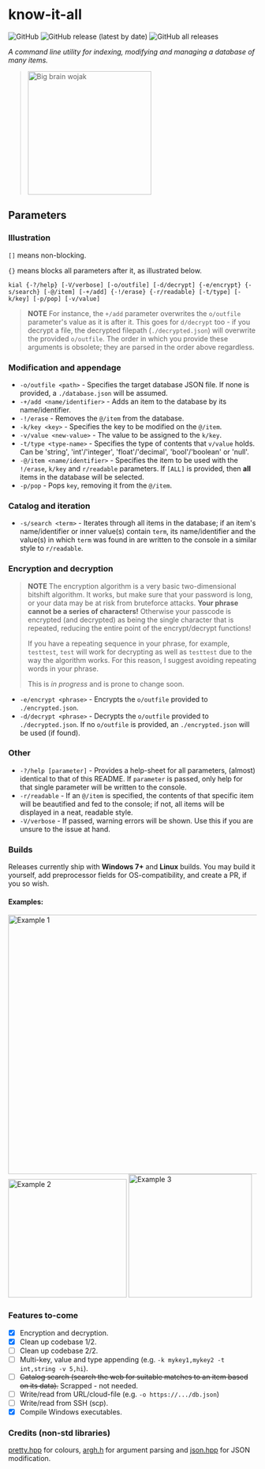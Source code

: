 # know-it-all

![GitHub](https://img.shields.io/github/license/jibstack64/know-it-all)
![GitHub release (latest by date)](https://img.shields.io/github/v/release/jibstack64/know-it-all)
![GitHub all releases](https://img.shields.io/github/downloads/jibstack64/know-it-all/total)

*A command line utility for indexing, modifying and managing a database of many items.*
> <img src="https://pyxis.nymag.com/v1/imgs/a33/a1b/ff252c077aab7eaa9980c702142ae3abff-wojak-00.2x.w710.jpg" alt="Big brain wojak" width="250"/>

## Parameters

### Illustration

`[]` means non-blocking.

`{}` means blocks all parameters after it, as illustrated below.

`kial {-?/help} [-V/verbose] [-o/outfile] [-d/decrypt] {-e/encrypt} {-s/search} [-@/item] [-+/add] {-!/erase} {-r/readable} [-t/type] [-k/key] [-p/pop] [-v/value]`
> **NOTE** For instance, the `+/add` parameter overwrites the `o/outfile` parameter's value as it is after it. This goes for `d/decrypt` too - if you decrypt a file, the decrypted filepath (`./decrypted.json`) will overwrite the provided `o/outfile`.
> The order in which you provide these arguments is obsolete; they are parsed in the order above regardless.

### Modification and appendage
- `-o/outfile <path>` - Specifies the target database JSON file. If none is provided, a `./database.json` will be assumed.
- `-+/add <name/identifier>` - Adds an item to the database by its name/identifier.
- `-!/erase` - Removes the `@/item` from the database.
- `-k/key <key>` - Specifies the key to be modified on the `@/item`.
- `-v/value <new-value>` - The value to be assigned to the `k/key`.
- `-t/type <type-name>` - Specifies the type of contents that `v/value` holds. Can be 'string', 'int'/'integer', 'float'/'decimal', 'bool'/'boolean' or 'null'.
- `-@/item <name/identifier>` - Specifies the item to be used with the `!/erase`, `k/key` and `r/readable` parameters. If `[ALL]` is provided, then **all** items in the database will be selected.
- `-p/pop` - Pops `key`, removing it from the `@/item`.
  
### Catalog and iteration
- `-s/search <term>` - Iterates through all items in the database; if an item's name/identifier or inner value(s) contain `term`, its name/identifier and the value(s) in which `term` was found in are written to the console in a similar style to `r/readable`.
  
### Encryption and decryption
> **NOTE**
> The encryption algorithm is a very basic two-dimensional bitshift algorithm. It works, but make sure that your password is long, or your data may be at risk from bruteforce attacks. **Your phrase cannot be a series of characters!** Otherwise your passcode is encrypted (and decrypted) as being the single character that is repeated, reducing the entire point of the encrypt/decrypt functions!
>
> If you have a repeating sequence in your phrase, for example, `testtest`, `test` will work for decrypting as well as `testtest` due to the way the algorithm works. For this reason, I suggest avoiding repeating words in your phrase.
>
> This is *in progress* and is prone to change soon.
- `-e/encrypt <phrase>` - Encrypts the `o/outfile` provided to `./encrypted.json`.
- `-d/decrypt <phrase>` - Decrypts the `o/outfile` provided to `./decrypted.json`. If no `o/outfile` is provided, an `./encrypted.json` will be used (if found).

### Other
- `-?/help [parameter]` - Provides a help-sheet for all parameters, (almost) identical to that of this README. If `parameter` is passed, only help for that single parameter will be written to the console.
- `-r/readable` - If an `@/item` is specified, the contents of that specific item will be beautified and fed to the console; if not, all items will be displayed in a neat, readable style.
- `-V/verbose` - If passed, warning errors will be shown. Use this if you are unsure to the issue at hand.
  
### Builds
Releases currently ship with **Windows 7+** and **Linux** builds. You may build it yourself, add preprocessor fields for OS-compatibility, and create a PR, if you so wish.

#### Examples:
<img src="https://cdn.discordapp.com/attachments/870419973607129139/1046425653328740413/image.png" alt="Example 1" width="525"/>
<img src="https://cdn.discordapp.com/attachments/870419973607129139/1046431951705362513/image.png" alt="Example 2" width="240"/>
<img src="https://cdn.discordapp.com/attachments/870419973607129139/1046437175547412530/image.png" alt="Example 3" width=250>

### Features to-come
- [x] Encryption and decryption.
- [x] Clean up codebase 1/2.
- [ ] Clean up codebase 2/2.
- [ ] Multi-key, value and type appending (e.g. `-k mykey1,mykey2 -t int,string -v 5,hi`).
- [ ] ~~Catalog search (search the web for suitable matches to an item based on its data).~~ Scrapped - not needed.
- [ ] Write/read from URL/cloud-file (e.g. `-o https://.../db.json`)
- [ ] Write/read from SSH (scp).
- [x] Compile Windows executables.

### Credits (non-std libraries)
[pretty.hpp](https://github.com/jibstack64/pretty) for colours, [argh.h](https://github.com/adishavit/argh) for argument parsing and [json.hpp](https://github.com/nlohmann/json) for JSON modification.
